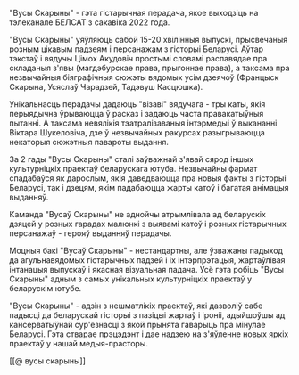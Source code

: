 "Вусы Скарыны" - гэта гістарычная перадача, якое выходзіць на тэлеканале БЕЛСАТ з сакавіка 2022 года. 

"Вусы Скарыны" уяўляюць сабой 15-20 хвілінныя выпускі, прысвечаныя розным цікавым падзеям і персанажам з гісторыі Беларусі. Аўтар тэкстаў і вядучы Цімох Акудовіч простымі словамі распавядае пра складаныя з'явы (магдэбурскае права, прыгоннае права), а таксама пра незвычайныя біяграфічныя сюжэты вядомых усім дзеячоў (Францыск Скарына, Усяслаў Чарадзей, Тадэвуш Касцюшка).

Унікальнасць перадачы дадаюць "візаві" вядучага - тры каты, якія перыядычна ўрываюцца ў расказ і задаюць часта правакатыўныя пытанні. А таксама невялікія тэатралізаваныя інтэрмедыі ў выкананні Віктара Шукеловіча, дзе ў незвычайных ракурсах разыгрываюцца некаторыя сюжэтныя павароты выдання.

За 2 гады "Вусы Скарыны" сталі заўважнай з'явай сярод іншых культурніцкіх праектаў беларускага ютуба. Незвычайны фармат спадабаўся як дарослым, якія даведваюцца пра новыя факты з гісторыі Беларусі, так і дзецям, якім падабаюцца жарты катоў і багатая анімацыя выданняў.

Каманда "Вусаў Скарыны" не аднойчы атрымлівала ад беларускіх дзяцей у розных гарадах малюнкі з выявамі катоў і розных гістарычных персанажаў - герояў выданняў перадачы.

Моцныя бакі "Вусаў Скарыны" - нестандартны, але ўзважаны падыход да агульнавядомых гістарычных падзей і іх інтэрпрэтацыя, жартаўлівая інтанацыя выпускаў і якасная візуальная падача. Усё гэта робіць "Вусы Скарыны" адным з самых унікальных культурніцкіх праектаў у беларускім ютубе.

"Вусы Скарыны" - адзін з нешматлікіх праектаў, які дазволіў сабе падысці да беларускай гісторыі з пазіцыі жартаў і іроніі, адыйшоўшы ад кансерватыўнай сур'ёзнасці з якой прынята гаварыць пра мінулае Беларусі. Гэта стварае прэцэдэнт і дае надзею на з'яўленне новых яркіх праектаў у нашай медыя-прасторы.

[[@ вусы скарыны]]
